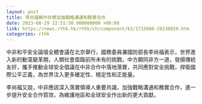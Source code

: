 ```yaml
---
layout: post
title: 李尚福稱中非應加強戰略溝通和務實合作
date: 2023-08-29 22:51:50.000000000 +08:00
link: https://news.rthk.hk/rthk/ch/component/k2/1715686-20230829.htm
categories: rthk
---
```


中非和平安全論壇全體會議在北京舉行，國務委員兼國防部長李尚福表示，世界進入新的動蕩變革期，人類社會面臨前所未有的挑戰，中方願同非方一道，發揚傳統友好，攜手推動全球安全倡議在中非合作中落地落實，共同應對安全挑戰，捍衛國際公平正義，為世界注入更多確定性、穩定性和正能量。

李尚福又說，中非應該深入落實領導人重要共識，加強戰略溝通和務實合作，進一步提升安全合作質效，為維護地區和全球安全作出新的更大貢獻。
